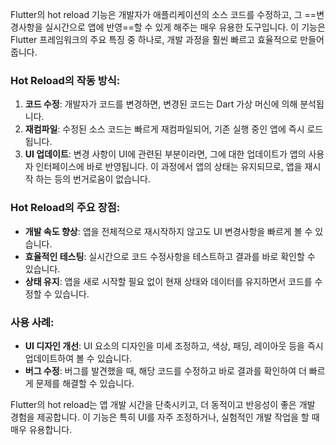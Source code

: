Flutter의 hot reload 기능은 개발자가 애플리케이션의 소스 코드를 수정하고, 그 ==변경사항을 실시간으로 앱에 반영==할 수 있게 해주는 매우 유용한 도구입니다. 이 기능은 Flutter 프레임워크의 주요 특징 중 하나로, 개발 과정을 훨씬 빠르고 효율적으로 만들어 줍니다.

### Hot Reload의 작동 방식:

1. **코드 수정**: 개발자가 코드를 변경하면, 변경된 코드는 Dart 가상 머신에 의해 분석됩니다.
2. **재컴파일**: 수정된 소스 코드는 빠르게 재컴파일되어, 기존 실행 중인 앱에 즉시 로드됩니다.
3. **UI 업데이트**: 변경 사항이 UI에 관련된 부분이라면, 그에 대한 업데이트가 앱의 사용자 인터페이스에 바로 반영됩니다. 이 과정에서 앱의 상태는 유지되므로, 앱을 재시작 하는 등의 번거로움이 없습니다.

### Hot Reload의 주요 장점:

- **개발 속도 향상**: 앱을 전체적으로 재시작하지 않고도 UI 변경사항을 빠르게 볼 수 있습니다.
- **효율적인 테스팅**: 실시간으로 코드 수정사항을 테스트하고 결과를 바로 확인할 수 있습니다.
- **상태 유지**: 앱을 새로 시작할 필요 없이 현재 상태와 데이터를 유지하면서 코드를 수정할 수 있습니다.

### 사용 사례:

- **UI 디자인 개선**: UI 요소의 디자인을 미세 조정하고, 색상, 패딩, 레이아웃 등을 즉시 업데이트하여 볼 수 있습니다.
- **버그 수정**: 버그를 발견했을 때, 해당 코드를 수정하고 바로 결과를 확인하여 더 빠르게 문제를 해결할 수 있습니다.

Flutter의 hot reload는 앱 개발 시간을 단축시키고, 더 동적이고 반응성이 좋은 개발 경험을 제공합니다. 이 기능은 특히 UI를 자주 조정하거나, 실험적인 개발 작업을 할 때 매우 유용합니다.